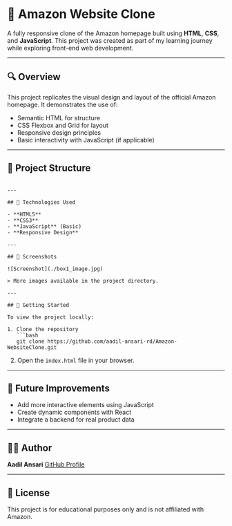 
# 🛒 Amazon Website Clone

A fully responsive clone of the Amazon homepage built using **HTML**, **CSS**, and **JavaScript**. This project was created as part of my learning journey while exploring front-end web development.

---

## 🔍 Overview

This project replicates the visual design and layout of the official Amazon homepage. It demonstrates the use of:

- Semantic HTML for structure
- CSS Flexbox and Grid for layout
- Responsive design principles
- Basic interactivity with JavaScript (if applicable)

---

## 📁 Project Structure



````

---

## 🧰 Technologies Used

- **HTML5**
- **CSS3**
- **JavaScript** (Basic)
- **Responsive Design**

---

## 📸 Screenshots

![Screenshot](./box1_image.jpg)

> More images available in the project directory.

---

## 🚀 Getting Started

To view the project locally:

1. Clone the repository  
   ```bash
   git clone https://github.com/aadil-ansari-rd/Amazon-WebsiteClone.git
````

2. Open the `index.html` file in your browser.

---

## 📌 Future Improvements

* Add more interactive elements using JavaScript
* Create dynamic components with React
* Integrate a backend for real product data

---

## 🙋‍♂️ Author

**Aadil Ansari**
[GitHub Profile](https://github.com/aadil-ansari-rd)

---

## 📝 License

This project is for educational purposes only and is not affiliated with Amazon.

